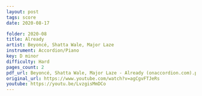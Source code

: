 ```yaml
---
layout: post
tags: score
date: 2020-08-17

folder: 2020-08
title: Already
artist: Beyoncé, Shatta Wale, Major Laze
instrument: Accordion/Piano
key: D minor
difficulty: Hard
pages_count: 2
pdf_url: Beyoncé, Shatta Wale, Major Laze - Already (onaccordion.com).pdf
original_url: https://www.youtube.com/watch?v=agCgvFTJeRs
youtube: https://youtu.be/LvzgisMmDCo
---
```

